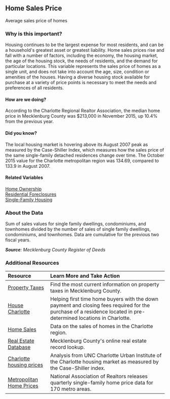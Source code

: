 ## Home Sales Price
Average sales price of homes  

### Why is this important?
Housing continues to be the largest expense for most residents, and can be a household's greatest asset or greatest liability. Home sales prices rise and fall with a number of factors, including the economy, the housing market, the age of the housing stock, the needs of residents, and the demand for particular locations. This variable represents the sales price of homes as a single unit, and does not take into account the age, size, condition or amenities of the houses. Having a diverse housing stock available for purchase at a variety of price points is necessary to meet the needs and preferences of all residents. 

#### How are we doing?
According to the Charlotte Regional Realtor Association, the median home price in Mecklenburg County was $213,000 in November 2015, up 10.4% from the previous year. 

#### Did you know? 
The local housing market is hovering above its August 2007 peak as measured by the Case-Shiller Index, which measures how the sales price of the same single-family detached residences change over time. The October 2015 value for the Charlotte metropolitan region was 134.69, compared to 133.9 in August 2007. 

#### Related Variables
<a href="javascript:void(0)" onclick="model.metricId = 'm29'">Home Ownership</a>  
<a href="javascript:void(0)" onclick="model.metricId = 'm69'">Residential Foreclosures</a>  
<a href="javascript:void(0)" onclick="model.metricId = 'm30'">Single-Family Housing</a>  

### About the Data
Sum of sales values for single family dwellings, condominiums, and townhomes divided by the number of sales of single family dwellings, condominiums, and townhomes. Data are cumulative for the previous two fiscal years.

_**Source**: Mecklenburg County Register of Deeds_

### Additional Resources
|Resource | Learn More and Take Action | 
|:--- | :--- |
|[Property Taxes](http://charmeck.org/mecklenburg/county/TaxCollections/Pages/Mecklenburg-County-Tax-Rates.aspx)| Find the most current information on property taxes in Mecklenburg County.
|[House Charlotte](http://www.housecharlotte.net/)| Helping first time home buyers with the down payment and closing fees required for the purchase of a residence located in pre-determined locations in Charlotte.
|[Home Sales](http://www.carolinahome.com/market/reports.aspx)|Data on the sales of homes in the Charlotte region.
|[Real Estate Database](http://polaris3g.mecklenburgcountync.gov/)| Mecklenburg County's online real estate record lookup.
|[Charlotte housing prices](http://ui.uncc.edu/story/charlotte-housing-prices-dashboard) |Analysis from UNC Charlotte Urban Institute of the Charlotte housing market as measured by the Case-Shiller index.
|[Metropolitan Home Prices](http://www.realtor.org/topics/metropolitan-median-area-prices-and-affordability/data) |National Association of Realtors releases quarterly single-family home price data for 170 metro areas.

